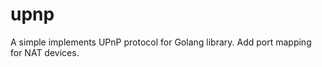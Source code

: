 upnp
====

A simple implements UPnP protocol for Golang library.  Add port mapping for NAT devices.
